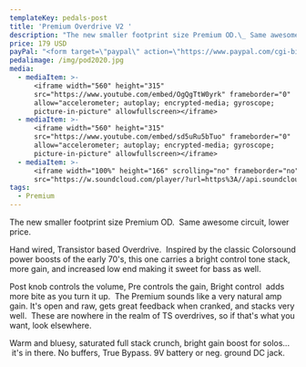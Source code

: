 ```yaml
---
templateKey: pedals-post
title: 'Premium Overdrive V2 '
description: "The new smaller footprint size Premium OD.\_ Same awesome circuit, lower price."
price: 179 USD
payPal: "<form target=\"paypal\" action=\"https://www.paypal.com/cgi-bin/webscr\" method=\"post\">\n<input type=\"hidden\" name=\"cmd\" value=\"_s-xclick\">\n<input type=\"hidden\" name=\"hosted_button_id\" value=\"73PBT9EQ7JCT6\">\n<table>\n<tr><td><input type=\"hidden\" name=\"on0\" value=\"Buy Now\">Buy Now</td></tr><tr><td><select name=\"os0\">\n\t<option value=\"Premium OD\">Premium OD $179.00 USD</option>\n</select> </td></tr>\n</table>\n<input type=\"hidden\" name=\"currency_code\" value=\"USD\">\n<input type=\"image\" src=\"https://www.paypalobjects.com/en_US/i/btn/btn_cart_LG.gif\" border=\"0\" name=\"submit\" alt=\"PayPal - The safer, easier way to pay online!\">\n<img alt=\"\" border=\"0\" src=\"https://www.paypalobjects.com/en_US/i/scr/pixel.gif\" width=\"1\" height=\"1\">\n</form>\n\n\n\n"
pedalimage: /img/pod2020.jpg
media:
  - mediaItem: >-
      <iframe width="560" height="315"
      src="https://www.youtube.com/embed/OgQgTtW0yrk" frameborder="0"
      allow="accelerometer; autoplay; encrypted-media; gyroscope;
      picture-in-picture" allowfullscreen></iframe>
  - mediaItem: >-
      <iframe width="560" height="315"
      src="https://www.youtube.com/embed/sd5uRu5bTuo" frameborder="0"
      allow="accelerometer; autoplay; encrypted-media; gyroscope;
      picture-in-picture" allowfullscreen></iframe>
  - mediaItem: >-
      <iframe width="100%" height="166" scrolling="no" frameborder="no"
      src="https://w.soundcloud.com/player/?url=https%3A//api.soundcloud.com/tracks/454227876&amp;color=ff5500"></iframe>
tags:
  - Premium
---
```

The new smaller footprint size Premium OD.  Same awesome circuit, lower price.

Hand wired, Transistor based Overdrive.  Inspired by the classic Colorsound power boosts of the early 70's, this one carries a bright control tone stack, more gain, and increased low end making it sweet for bass as well.

Post knob controls the volume, Pre controls the gain, Bright control  adds more bite as you turn it up.  The Premium sounds like a very natural amp gain. It's open and raw, gets great feedback when cranked, and stacks very well.  These are nowhere in the realm of TS overdrives, so if that's what you want, look elsewhere.

Warm and bluesy, saturated full stack crunch, bright gain boost for solos...  it's in there. No buffers, True Bypass. 9V battery or neg. ground DC jack.
